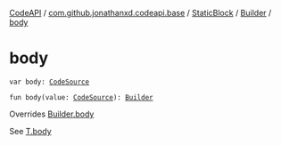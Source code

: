 [CodeAPI](../../../index.md) / [com.github.jonathanxd.codeapi.base](../../index.md) / [StaticBlock](../index.md) / [Builder](index.md) / [body](.)

# body

`var body: `[`CodeSource`](../../../com.github.jonathanxd.codeapi/-code-source/index.md)

`fun body(value: `[`CodeSource`](../../../com.github.jonathanxd.codeapi/-code-source/index.md)`): `[`Builder`](index.md)

Overrides [Builder.body](../../-body-holder/-builder/body.md)

See [T.body](#)

